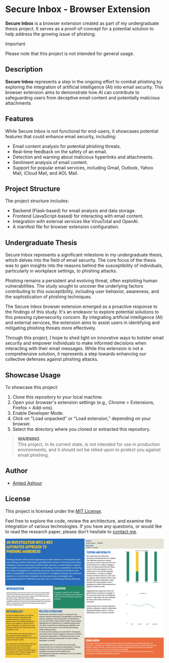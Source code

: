 # Secure Inbox - Browser Extension

**Secure Inbox** is a browser extension created as part of my undergraduate thesis project. It serves as a proof-of-concept for a potential solution to help address the growing issue of phishing.
>[!IMPORTANT]
>Please note that this project is not intended for general usage.

## Description

**Secure Inbox** represents a step in the ongoing effort to combat phishing by exploring the integration of artificial intelligence (AI) into email security. This browser extension aims to demonstrate how AI can contribute to safeguarding users from deceptive email content and potentially malicious attachments

## Features

While Secure Inbox is not functional for end-users, it showcases potential features that could enhance email security, including:

- Email content analysis for potential phishing threats.
- Real-time feedback on the safety of an email.
- Detection and warning about malicious hyperlinks and attachments.
- Sentiment analysis of email content.
- Support for popular email services, including Gmail, Outlook, Yahoo Mail, iCloud Mail, and AOL Mail.

## Project Structure

The project structure includes:

- Backend (Flask-based) for email analysis and data storage.
- Frontend (JavaScript-based) for interacting with email content.
- Integration with external services like VirusTotal and OpenAI.
- A manifest file for browser extension configuration.

## Undergraduate Thesis

Secure Inbox represents a significant milestone in my undergraduate thesis, which delves into the field of email security. The core focus of the thesis was to gain insights into the reasons behind the susceptibility of individuals, particularly in workplace settings, to phishing attacks.

Phishing remains a persistent and evolving threat, often exploiting human vulnerabilities. The study sought to uncover the underlying factors contributing to this susceptibility, including user behavior, awareness, and the sophistication of phishing techniques.

The Secure Inbox browser extension emerged as a proactive response to the findings of this study. It's an endeavor to explore potential solutions to this pressing cybersecurity concern. By integrating artificial intelligence (AI) and external services, the extension aims to assist users in identifying and mitigating phishing threats more effectively.

Through this project, I hope to shed light on innovative ways to bolster email security and empower individuals to make informed decisions when interacting with their email messages. While this extension is not a comprehensive solution, it represents a step towards enhancing our collective defenses against phishing attacks.

## Showcase Usage

To showcase this project:

1. Clone this repository to your local machine.
2. Open your browser's extension settings (e.g., Chrome > Extensions, Firefox > Add-ons).
3. Enable Developer Mode.
4. Click on "Load unpacked" or "Load extension," depending on your browser.
5. Select the directory where you cloned or extracted this repository.

> **WARNING**  
> This project, in its current state, is not intended for use in production environments, and it should not be relied upon to protect you against email phishing.

## Author

- [Amjed Ashour](https://github.com/AmjedAshour)

## License

This project is licensed under the [MIT License](LICENSE).

Feel free to explore the code, review the architecture, and examine the integration of various technologies. If you have any questions, or would like to read the research paper, please don't hesitate to [contact me](mailto:eamjadashour@gmail.com).

![Alt text](Poster-1.1.png)

